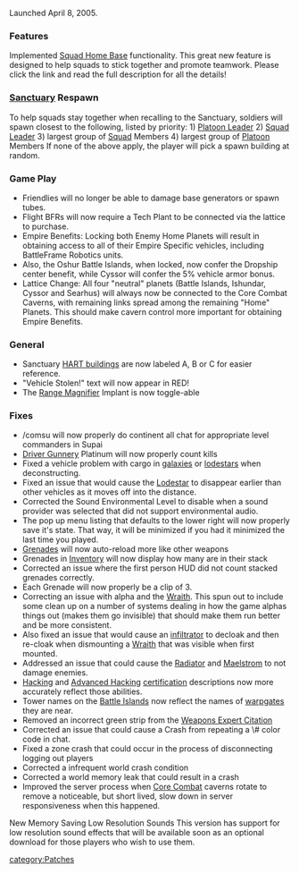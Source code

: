 Launched April 8, 2005.

### Features

Implemented [Squad Home Base](../Squad_Home_Base.md) functionality.
This great new feature is designed to help squads to stick together and
promote teamwork. Please click the link and read the full description
for all the details!

### [Sanctuary](../Sanctuary.md) Respawn

To help squads stay together when recalling to the Sanctuary, soldiers
will spawn closest to the following, listed by priority: 1) [Platoon
Leader](../Platoon_Leader.md) 2) [Squad
Leader](../Squad_Leader.md) 3) largest group of
[Squad](../Squad.md) Members 4) largest group of
[Platoon](../Platoon.md) Members If none of the above apply, the
player will pick a spawn building at random.

### Game Play

- Friendlies will no longer be able to damage base generators or spawn
  tubes.
- Flight BFRs will now require a Tech Plant to be connected via the
  lattice to purchase.
- Empire Benefits: Locking both Enemy Home Planets will result in
  obtaining access to all of their Empire Specific vehicles, including
  BattleFrame Robotics units.
- Also, the Oshur Battle Islands, when locked, now confer the Dropship
  center benefit, while Cyssor will confer the 5% vehicle armor bonus.
- Lattice Change: All four "neutral" planets (Battle Islands,
  Ishundar, Cyssor and Searhus) will always now be connected to the
  Core Combat Caverns, with remaining links spread among the remaining
  "Home" Planets. This should make cavern control more important for
  obtaining Empire Benefits.

### General

- Sanctuary [HART buildings](../HART_building.md) are now labeled
  A, B or C for easier reference.
- "Vehicle Stolen!" text will now appear in RED!
- The [Range Magnifier](../Range_Magnifier.md) Implant is now
  toggle-able

### Fixes

- /comsu will now properly do continent all chat for appropriate level
  commanders in Supai
- [Driver Gunnery](../Driver_Gunnery.md) Platinum will now
  properly count kills
- Fixed a vehicle problem with cargo in [galaxies](../Galaxy.md)
  or [lodestars](../Lodestar.md) when deconstructing.
- Fixed an issue that would cause the [Lodestar](../Lodestar.md)
  to disappear earlier than other vehicles as it moves off into the
  distance.
- Corrected the Sound Environmental Level to disable when a sound
  provider was selected that did not support environmental audio.
- The pop up menu listing that defaults to the lower right will now
  properly save it's state. That way, it will be minimized if you had
  it minimized the last time you played.
- [Grenades](../Weapons_Index.md#Grenades) will now auto-reload
  more like other weapons
- Grenades in [Inventory](../Inventory.md) will now display how
  many are in their stack
- Corrected an issue where the first person HUD did not count stacked
  grenades correctly.
- Each Grenade will now properly be a clip of 3.
- Correcting an issue with alpha and the [Wraith](../Wraith.md).
  This spun out to include some clean up on a number of systems
  dealing in how the game alphas things out (makes them go invisible)
  that should make them run better and be more consistent.
- Also fixed an issue that would cause an
  [infiltrator](infiltrator.md) to decloak and then re-cloak
  when dismounting a [Wraith](../Wraith.md) that was visible when
  first mounted.
- Addressed an issue that could cause the
  [Radiator](../Radiator.md) and
  [Maelstrom](../Maelstrom.md) to not damage enemies.
- [Hacking](</Hacking_(Certification)>) and [Advanced
  Hacking](../Advanced_Hacking.md)
  [certification](certification.md) descriptions now more
  accurately reflect those abilities.
- Tower names on the [Battle Islands](../Battle_Islands.md) now
  reflect the names of [warpgates](warpgate.md) they are near.
- Removed an incorrect green strip from the [Weapons Expert
  Citation](../Weapons_Citation.md)
- Corrected an issue that could cause a Crash from repeating a \\#
  color code in chat.
- Fixed a zone crash that could occur in the process of disconnecting
  logging out players
- Corrected a infrequent world crash condition
- Corrected a world memory leak that could result in a crash
- Improved the server process when [Core
  Combat](../Core_Combat.md) caverns rotate to remove a
  noticeable, but short lived, slow down in server responsiveness when
  this happened.

New Memory Saving Low Resolution Sounds This version has support for low
resolution sound effects that will be available soon as an optional
download for those players who wish to use them.

[category:Patches](category:Patches.md)
